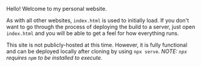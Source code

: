 Hello! Welcome to my personal website.

As with all other websites, `index.html` is used to initially load. If you don't want to go through the process of deploying the build to a server, just open `index.html` and you will be able to get a feel for how everything runs.

This site is not publicly-hosted at this time. However, it is fully functional and can be deployed locally after cloning by using `npx serve`.
*NOTE: `npx` requires `npm` to be installed to execute.*
